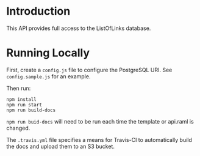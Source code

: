# Introduction

This API provides full access to the ListOfLinks database.

# Running Locally

First, create a `config.js` file to configure the PostgreSQL URI. See `config.sample.js` for an example.

Then run:

```
npm install
npm run start
npm run build-docs
```
`npm run buid-docs` will need to be run each time the template or api.raml is changed.

The `.travis.yml` file specifies a means for Travis-CI to automatically build the docs and upload them to an S3 bucket.
